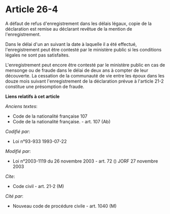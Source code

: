 # Article 26-4

A défaut de refus d'enregistrement dans les délais légaux, copie de la déclaration est remise au déclarant revêtue de la
mention de l'enregistrement.

Dans le délai d'un an suivant la date à laquelle il a été effectué, l'enregistrement peut être contesté par le ministère
public si les conditions légales ne sont pas satisfaites.

L'enregistrement peut encore être contesté par le ministère public en cas de mensonge ou de fraude dans le délai de deux ans
à compter de leur découverte. La cessation de la communauté de vie entre les époux dans les douze mois suivant
l'enregistrement de la déclaration prévue à l'article 21-2 constitue une présomption de fraude.

**Liens relatifs à cet article**

_Anciens textes_:

  - Code de la nationalité française 107
  - Code de la nationalité française. - art. 107 (Ab)

_Codifié par_:

  - Loi n°93-933 1993-07-22

_Modifié par_:

  - Loi n°2003-1119 du 26 novembre 2003 - art. 72 () JORF 27 novembre 2003

_Cite_:

  - Code civil - art. 21-2 (M)

_Cité par_:

  - Nouveau code de procédure civile - art. 1040 (M)
